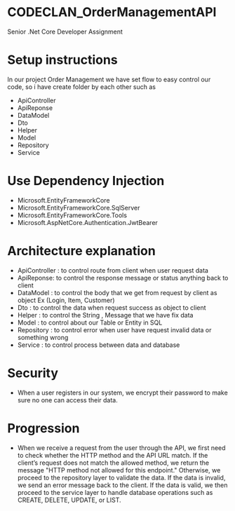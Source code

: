 # CODECLAN_OrderManagementAPI
Senior .Net Core Developer Assignment


# Setup instructions
In our project Order Management we have set flow to easy control our code, so i have create folder by each other such as 
 - ApiController
 - ApiReponse
 - DataModel 
 - Dto
 - Helper 
 - Model 
 - Repository 
 - Service

# Use Dependency Injection
 - Microsoft.EntityFrameworkCore
 - Microsoft.EntityFrameworkCore.SqlServer
 - Microsoft.EntityFrameworkCore.Tools
 - Microsoft.AspNetCore.Authentication.JwtBearer

# Architecture explanation
 - ApiController : to control route from client when user request data
 - ApiReponse: to control the response message or status anything back to client
 - DataModel : to control the body that we get from request by client as object Ex (Login, Item, Customer)
 - Dto : to control the data when request success as object to client 
 - Helper : to control the String , Message that we have fix data
 - Model : to control about our Table or Entity in SQL
 - Repository : to control error when user have request invalid data or something wrong
 - Service : to control process between data and database

# Security
 - When a user registers in our system, we encrypt their password to make sure no one can access their data.

# Progression
 - When we receive a request from the user through the API, we first need to check whether the HTTP method and the API URL match. If the client’s request does not match the allowed method, we return the message "HTTP method not allowed for this endpoint." Otherwise, we proceed to the repository layer to validate the data. If the data is invalid, we send an error message back to the client. If the data is valid, we then proceed to the service layer to handle database operations such as CREATE, DELETE, UPDATE, or LIST.


